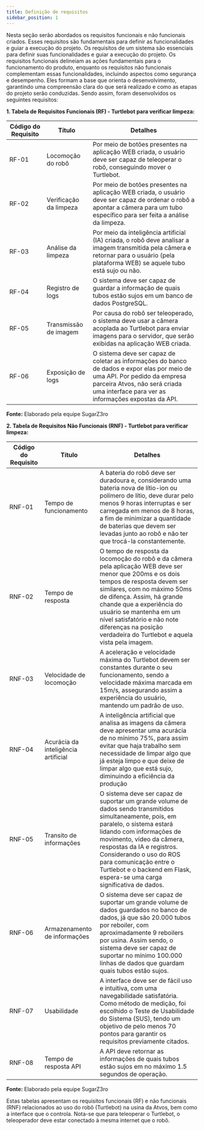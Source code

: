 ```yaml
---
title: Definição de requisitos
sidebar_position: 1
---
```


Nesta seção serão abordados os requisitos funcionais e não funcionais criados. Esses requisitos são fundamentais para definir as funcionalidades e guiar a execução do projeto. Os requisitos de um sistema são essenciais para definir suas funcionalidades e guiar a execução do projeto. Os requisitos funcionais delineiam as ações fundamentais para o funcionamento do produto, enquanto os requisitos não funcionais complementam essas funcionalidades, incluindo aspectos como segurança e desempenho. Eles formam a base que orienta o desenvolvimento, garantindo uma compreensão clara do que será realizado e como as etapas do projeto serão conduzidas. Sendo assim, foram desenvolvidos os seguintes requisitos:

**1. Tabela de Requisitos Funcionais (RF) - Turtlebot para verificar limpeza:**

| Código do Requisito | Título               | Detalhes                |
|----------------------|----------------------|-------------------------|
| RF-01                | Locomoção do robô | Por meio de botões presentes na aplicação WEB criada, o usuário deve ser capaz de teleoperar o robô, conseguindo mover o Turtlebot. |
| RF-02                | Verificação da limpeza | Por meio de botões presentes na aplicação WEB criada, o usuário deve ser capaz de ordenar o robô a apontar a câmera para um tubo específico para ser feita a análise da limpeza.|
| RF-03                | Análise da limpeza | Por meio da inteligência artificial (IA) criada, o robô deve analisar a imagem transmitida pela câmera e retornar para o usuário (pela plataforma WEB) se aquele tubo está sujo ou não. |
| RF-04                | Registro de logs | O sistema deve ser capaz de guardar a informação de quais tubos estão sujos em um banco de dados PostgreSQL. |
| RF-05                | Transmissão de imagem | Por causa do robô ser teleoperado, o sistema deve usar a câmera acoplada ao Turtlebot para enviar imagens para o servidor, que serão exibidas na aplicação WEB criada. |
| RF-06                | Exposição de logs | O sistema deve ser capaz de coletar as informações do banco de dados e expor elas por meio de uma API. Por pedido da empresa parceira Atvos, não será criada uma interface para ver as informações expostas da API. |

**Fonte:** Elaborado pela equipe SugarZ3ro

**2. Tabela de Requisitos Não Funcionais (RNF) - Turtlebot para verificar limpeza:**

| Código do Requisito | Título               | Detalhes                |
|----------------------|----------------------|-------------------------|
| RNF-01               | Tempo de funcionamento | A bateria do robô deve ser duradoura e, considerando uma bateria nova de lítio-ion ou polímero de lítio, deve durar pelo menos 9 horas interruptas e ser carregada em menos de 8 horas, a fim de minimizar a quantidade de baterias que devem ser levadas junto ao robô e não ter que trocá-la constantemente. |
| RNF-02               | Tempo de resposta | O tempo de resposta da locomoção do robô e da câmera pela aplicação WEB deve ser menor que 200ms e os dois tempos de resposta devem ser similares, com no máximo 50ms de difença. Assim, há grande chande que a experiência do usuário se mantenha em um nível satisfatório e não note diferenças na posição verdadeira do Turtlebot e aquela vista pela imagem. |
| RNF-03               | Velocidade de locomoção | A aceleração e velocidade máxima do Turtlebot devem ser constantes durante o seu funcionamento, sendo a velocidade máxima marcada em 15m/s, assegurando assim a experiência do usuário, mantendo um padrão de uso. |
| RNF-04               | Acurácia da inteligência artificial | A inteligência artificial que analisa as imagens da câmera deve apresentar uma acurácia de no mínimo 75%, para assim evitar que haja trabalho sem necessidade de limpar algo que já esteja limpo e que deixe de limpar algo que está sujo, diminuindo a eficiência da produção |
| RNF-05               | Transito de informações | O sistema deve ser capaz de suportar um grande volume de dados sendo transmitidos simultaneamente, pois, em paralelo, o sistema estará lidando com informações de movimento, vídeo da câmera, respostas da IA e registros. Considerando o uso do ROS para comunicação entre o Turtlebot e o backend em Flask, espera-se uma carga significativa de dados. |
| RNF-06               | Armazenamento de informações | O sistema deve ser capaz de suportar um grande volume de dados guardados no banco de dados, já que são 20.000 tubos por reboiler, com aproximadamente 9 reboilers por usina. Assim sendo, o sistema deve ser capaz de suportar no mínimo 100.000 linhas de dados que guardam quais tubos estão sujos. |
| RNF-07               | Usabilidade | A interface deve ser de fácil uso e intuitiva, com uma navegabilidade satisfatória. Como método de medição, foi escolhido o  Teste de Usabilidade do Sistema (SUS), tendo um objetivo de pelo menos 70 pontos para garantir os requisitos previamente citados. |
| RNF-08               | Tempo de resposta API | A API deve retornar as informações de quais tubos estão sujos em no máximo 1.5 segundos de operação. |

**Fonte:** Elaborado pela equipe SugarZ3ro

Estas tabelas apresentam os requisitos funcionais (RF) e não funcionais (RNF) relacionados ao uso do robô (Turtlebot) na usina da Atvos, bem como a interface que o controla. Nota-se que para teleoperar o Turtlebot, o teleoperador deve estar conectado à mesma internet que o robô.